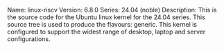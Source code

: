 Name:    linux-riscv
Version: 6.8.0
Series:  24.04 (noble)
Description:
    This is the source code for the Ubuntu linux kernel for the 24.04 series. This
    source tree is used to produce the flavours: generic.
    This kernel is configured to support the widest range of desktop, laptop and
    server configurations.

